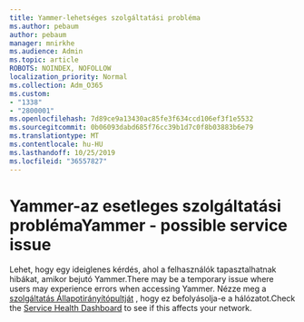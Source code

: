 ```yaml
---
title: Yammer-lehetséges szolgáltatási probléma
ms.author: pebaum
author: pebaum
manager: mnirkhe
ms.audience: Admin
ms.topic: article
ROBOTS: NOINDEX, NOFOLLOW
localization_priority: Normal
ms.collection: Adm_O365
ms.custom:
- "1338"
- "2800001"
ms.openlocfilehash: 7d89ce9a13430ac85fe3f634ccd106ef3f1e5532
ms.sourcegitcommit: 0b06093dabd685f76cc39b1d7c0f8b03883b6e79
ms.translationtype: MT
ms.contentlocale: hu-HU
ms.lasthandoff: 10/25/2019
ms.locfileid: "36557827"
---
```

# <a name="yammer---possible-service-issue"></a><span data-ttu-id="4cea6-102">Yammer-az esetleges szolgáltatási probléma</span><span class="sxs-lookup"><span data-stu-id="4cea6-102">Yammer - possible service issue</span></span>

<span data-ttu-id="4cea6-103">Lehet, hogy egy ideiglenes kérdés, ahol a felhasználók tapasztalhatnak hibákat, amikor bejutó Yammer.</span><span class="sxs-lookup"><span data-stu-id="4cea6-103">There may be a temporary issue where users may experience errors when accessing Yammer.</span></span> <span data-ttu-id="4cea6-104">Nézze meg a [szolgáltatás Állapotirányítópultját](https://admin.microsoft.com/AdminPortal/Home#/servicehealth) , hogy ez befolyásolja-e a hálózatot.</span><span class="sxs-lookup"><span data-stu-id="4cea6-104">Check the [Service Health Dashboard](https://admin.microsoft.com/AdminPortal/Home#/servicehealth) to see if this affects your network.</span></span>
